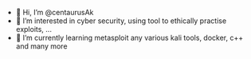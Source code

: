 - 👋 Hi, I’m @centaurusAk
- 👀 I’m interested in cyber security, using tool to ethically practise exploits, ...
- 🌱 I’m currently learning metasploit any various kali tools, docker, c++ and many more  

<!---
centaurusAk/centaurusAk is a ✨ special ✨ repository because its `README.md` (this file) appears on your GitHub profile.
You can click the Preview link to take a look at your changes.
--->
